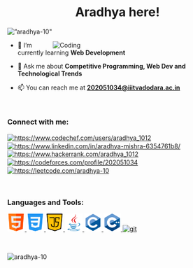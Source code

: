 <h1 align="center">Aradhya here!</h1>

<p align="left"> <img src="https://komarev.com/ghpvc/?username=aradhya-10&label=Profile%20views&color=0e75b6&style=flat" alt=”aradhya-10" /> 
</p>
<img align="right" alt="Coding" width="400" src="https://images.unsplash.com/photo-1531297484001-80022131f5a1?ixlib=rb-1.2.1&ixid=MnwxMjA3fDB8MHxwaG90by1wYWdlfHx8fGVufDB8fHx8&auto=format&fit=crop&w=820&q=80">




- 🌱 I’m currently learning **Web Development**

- 💬 Ask me about **Competitive Programming, Web Dev and Technological Trends**

- 📫 You can reach me at **202051034@iiitvadodara.ac.in**
  
<br>
<h3 align="left">Connect with me:</h3>
<p align="left">
<a href="https://www.codechef.com/users/https://www.codechef.com/users/aradhya_1012" target="blank"><img align="center" src="https://img.icons8.com/color/452/codechef.png" alt="https://www.codechef.com/users/aradhya_1012" height="30" width="40" /></a>
<a href="https://www.linkedin.com/in/aradhya-mishra-6354761b8/" target="blank"><img align="center" src="https://raw.githubusercontent.com/rahuldkjain/github-profile-readme-generator/master/src/images/icons/Social/linked-in-alt.svg" alt="https://www.linkedin.com/in/aradhya-mishra-6354761b8/" height="30" width="40" /></a>
<a href="https://www.hackerrank.com/https://www.hackerrank.com/aradhya_1012" target="blank"><img align="center" src="https://raw.githubusercontent.com/rahuldkjain/github-profile-readme-generator/master/src/images/icons/Social/hackerrank.svg" alt="https://www.hackerrank.com/aradhya_1012" height="30" width="40" /></a>
<a href="https://codeforces.com/profile/202051034" target="blank"><img align="center" src="https://raw.githubusercontent.com/rahuldkjain/github-profile-readme-generator/master/src/images/icons/Social/codeforces.svg" alt="https://codeforces.com/profile/202051034" height="30" width="40" /></a>
<a href="https://leetcode.com/aradhya-10" target="blank"><img align="center" src="https://raw.githubusercontent.com/rahuldkjain/github-profile-readme-generator/master/src/images/icons/Social/leet-code.svg" alt="https://leetcode.com/aradhya-10" height="30" width="40" /></a>
</p>

<br>
<h3 align="left">Languages and Tools:</h3>
<p align="left"> 
<a href="https://www.mathworks.com/" target="_blank" rel="noreferrer"> <img src="https://raw.githubusercontent.com/aradhya-10/aradhya-10/main/icons/html.png" alt="matlab" width="40" height="40"/> </a> 
<a href="https://www.mathworks.com/" target="_blank" rel="noreferrer"> <img src="https://raw.githubusercontent.com/aradhya-10/aradhya-10/main/icons/css-3.png" alt="matlab" width="40" height="40"/> </a> 
  <a href="https://www.mathworks.com/" target="_blank" rel="noreferrer"> <img src="https://raw.githubusercontent.com/aradhya-10/aradhya-10/main/icons/java-script.png" alt="matlab" width="40" height="40"/> </a> 
<a href="https://www.java.com" target="_blank" rel="noreferrer"> <img src="https://raw.githubusercontent.com/devicons/devicon/master/icons/java/java-original.svg" alt="java" width="40" height="40"/> </a>
<a href="https://www.cprogramming.com/" target="_blank" rel="noreferrer"> <img src="https://raw.githubusercontent.com/devicons/devicon/master/icons/c/c-original.svg" alt="c" width="40" height="40"/> </a> 
<a href="https://www.w3schools.com/cpp/" target="_blank" rel="noreferrer"> <img src="https://raw.githubusercontent.com/devicons/devicon/master/icons/cplusplus/cplusplus-original.svg" alt="cplusplus" width="40" height="40"/> </a> 
<a href="https://git-scm.com/" target="_blank" rel="noreferrer"> <img src="https://www.vectorlogo.zone/logos/git-scm/git-scm-icon.svg" alt="git" width="40" height="40"/> </a> 
</p>
<p><!img align="left" src="https://github-readme-stats.vercel.app/api/top-langs?username=aradhya-10&show_icons=true&locale=en&layout=compact" alt="aradhya-10" /></p>
<br>
<p><img align="center" src="https://github-readme-streak-stats.herokuapp.com/?user=aradhya-10&" alt="aradhya-10" /></p>


